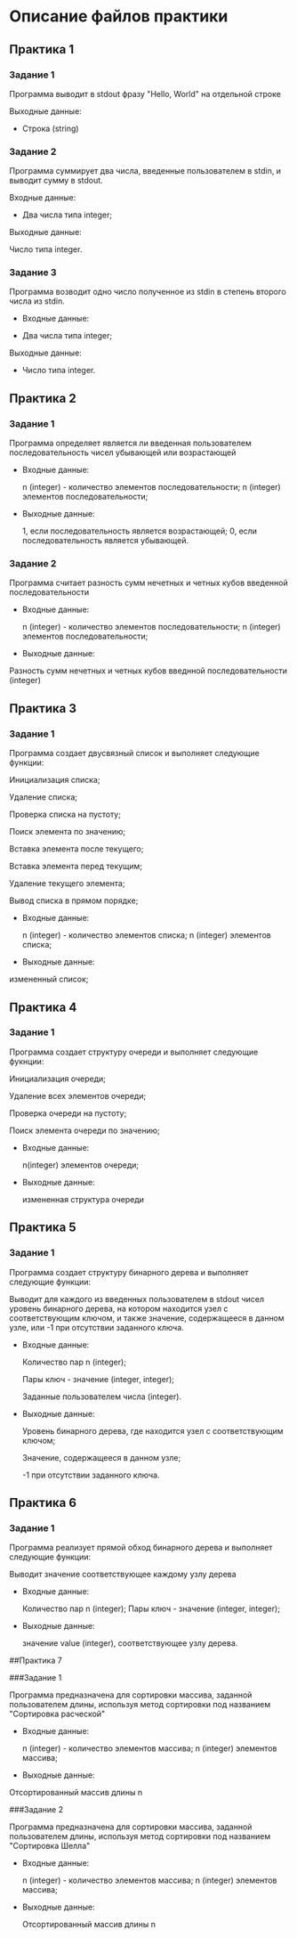 # Описание файлов практики

## Практика 1

### Задание 1

Программа выводит в stdout фразу "Hello, World" на отдельной строке

Выходные данные:

* Строка (string)

### Задание 2

Программа суммирует два числа, введенные пользователем в stdin, и выводит сумму в stdout.

Входные данные:

* Два числа типа integer;

Выходные данные:

Число типа integer.

### Задание 3

Программа возводит одно число полученное из stdin в степень второго числа из stdin.

* Входные данные:

* Два числа типа integer;

Выходные данные:

* Число типа integer.

## Практика 2
 
### Задание 1

Программа определяет является ли введенная пользователем последовательность чисел убывающей или возрастающей

* Входные данные:

  n (integer) - количество элементов последовательности;
  n (integer) элементов последовательности;

* Выходные данные:

  1, если последовательность является возрастающей;
  0, если последовательность является убывающей.

### Задание 2

Программа считает разность сумм нечетных и четных кубов введенной последовательности

* Входные данные:

  n (integer) - количество элементов последовательности;
  n (integer) элементов последовательности;

* Выходные данные:

Разность сумм нечетных и четных кубов введнной последовательности (integer)

## Практика 3
  
### Задание 1

Программа создает двусвязный список и выполняет следующие функции:

Инициализация списка;

Удаление списка;

Проверка списка на пустоту;

Поиск элемента по значению;

Вставка элемента после текущего;

Вставка элемента перед текущим;

Удаление текущего элемента;

Вывод списка в прямом порядке;


* Входные данные:

  n (integer) - количество элементов списка;
  n (integer) элементов списка;

* Выходные данные:

измененный список;


## Практика 4
 
### Задание 1
Программа создает структуру очереди и выполняет следующие фукнции:

Инициализация очереди;

Удаление всех элементов очереди;

Проверка очереди  на пустоту;

Поиск элемента очереди по значению;

* Входные данные:

  n(integer) элементов очереди;

* Выходные данные:

  измененная структура очереди


## Практика 5

### Задание 1

Программа создает структуру бинарного дерева и выполняет следующие функции:

Выводит для каждого из введенных пользователем в stdout чисел уровень бинарного дерева, на котором находится узел с соответствующим ключом, и также значение, содержащееся в данном узле, или -1 при отсутствии заданного ключа.

* Входные данные:

  Количество пар n (integer);

  Пары ключ - значение (integer, integer);

  Заданные пользователем числа (integer).

* Выходные данные:

  Уровень бинарного дерева, где находится узел с соответствующим ключом;

  Значение, содержащееся в данном узле;

  -1 при отсутствии заданного ключа.


## Практика 6

### Задание 1

Программа реализует прямой обход бинарного дерева и выполняет следующие функции:

Выводит значение соответствующее каждому узлу дерева

* Входные данные:

  Количество пар n (integer); Пары ключ - значение (integer, integer);

* Выходные данные:

  значение value (integer), соответствующее узлу дерева.


##Практика 7

###Задание 1

Программа предназначена для сортировки массива, заданной пользователем длины, используя метод сортировки под названием "Сортировка расческой"

* Входные данные:

  n (integer) - количество элементов массива;
  n (integer) элементов массива;

* Выходные данные:

Отсортированный массив длины n

###Задание 2

Программа предназначена для сортировки массива, заданной пользователем длины, используя метод сортировки под названием "Сортировка Шелла"

* Входные данные:

  n (integer) - количество элементов массива;
  n (integer) элементов массива;

* Выходные данные:

  Отсортированный массив длины n
